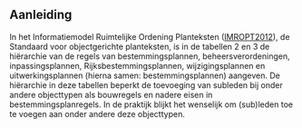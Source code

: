 ## Aanleiding

In het Informatiemodel Ruimtelijke Ordening Planteksten ([IMROPT2012](http://ro-standaarden.geonovum.nl/2012/IMROPT/1.1/IMROPT2012-v1.1.pdf)), de Standaard voor objectgerichte planteksten, is in de tabellen 2 en 3 de hiërarchie van de regels van bestemmingsplannen, beheersverordeningen, inpassingsplannen, Rijksbestemmingsplannen, wijzigingsplannen en uitwerkingsplannen (hierna samen: bestemmingsplannen) aangeven. De hiërarchie in deze tabellen beperkt de toevoeging van subleden bij onder andere objecttypen als bouwregels en nadere eisen in bestemmingsplanregels. In de praktijk blijkt het wenselijk om (sub)leden toe te voegen aan onder andere deze objecttypen.

